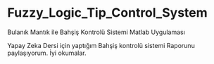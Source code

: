# Fuzzy_Logic_Tip_Control_System
Bulanık Mantık ile Bahşiş Kontrolü Sistemi Matlab Uygulaması

Yapay Zeka Dersi için yaptığım Bahşiş kontrolü sistemi Raporunu paylaşıyorum. İyi okumalar.
